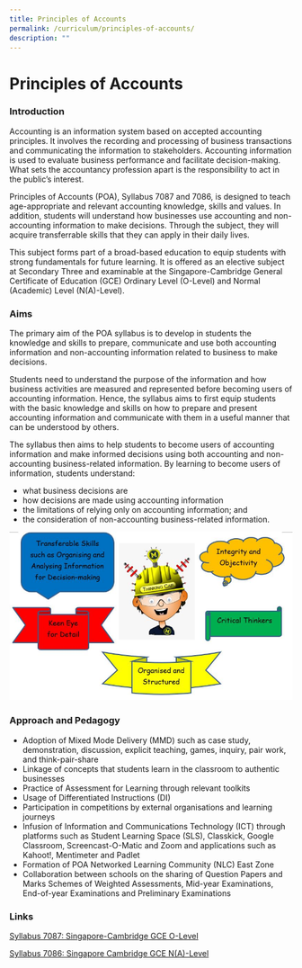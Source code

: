 ```yaml
---
title: Principles of Accounts
permalink: /curriculum/principles-of-accounts/
description: ""
---
```

Principles of Accounts
======================

### Introduction

Accounting is an information system based on accepted accounting principles. It involves the recording and processing of business transactions and communicating the information to stakeholders. Accounting information is used to evaluate business performance and facilitate decision-making. What sets the accountancy profession apart is the responsibility to act in the public’s interest.  

  

Principles of Accounts (POA), Syllabus 7087 and 7086, is designed to teach age-appropriate and relevant accounting knowledge, skills and values. In addition, students will understand how businesses use accounting and non-accounting information to make decisions. Through the subject, they will acquire transferrable skills that they can apply in their daily lives.

  

This subject forms part of a broad-based education to equip students with strong fundamentals for future learning. It is offered as an elective subject at Secondary Three and examinable at the Singapore-Cambridge General Certificate of Education (GCE) Ordinary Level (O-Level) and Normal (Academic) Level (N(A)-Level).


### Aims

The primary aim of the POA syllabus is to develop in students the knowledge and skills to prepare, communicate and use both accounting information and non-accounting information related to business to make decisions.

  

Students need to understand the purpose of the information and how business activities are measured and represented before becoming users of accounting information. Hence, the syllabus aims to first equip students with the basic knowledge and skills on how to prepare and present accounting information and communicate with them in a useful manner that can be understood by others.

  

The syllabus then aims to help students to become users of accounting information and make informed decisions using both accounting and non-accounting business-related information. By learning to become users of information, students understand:

  

*   what business decisions are
*   how decisions are made using accounting information
*   the limitations of relying only on accounting information; and
*   the consideration of non-accounting business-related information.

![](/images/POA.jpeg)

### Approach and Pedagogy


*   Adoption of Mixed Mode Delivery (MMD) such as case study, demonstration, discussion, explicit teaching, games, inquiry, pair work, and think-pair-share
*   Linkage of concepts that students learn in the classroom to authentic businesses
*   Practice of Assessment for Learning through relevant toolkits
*   Usage of Differentiated Instructions (DI)
*   Participation in competitions by external organisations and learning journeys
*   Infusion of Information and Communications Technology (ICT) through platforms such as Student Learning Space (SLS), Classkick, Google Classroom, Screencast-O-Matic and Zoom and applications such as Kahoot!, Mentimeter and Padlet
*   Formation of POA Networked Learning Community (NLC) East Zone
*   Collaboration between schools on the sharing of Question Papers and Marks Schemes of Weighted Assessments, Mid-year Examinations, End-of-year Examinations and Preliminary Examinations


### Links

[Syllabus 7087: Singapore-Cambridge GCE O-Level](/files/7087_y22_sy.pdf)

[Syllabus 7086: Singapore Cambridge GCE N(A)-Level](/files/7086_y22_sy.pdf)